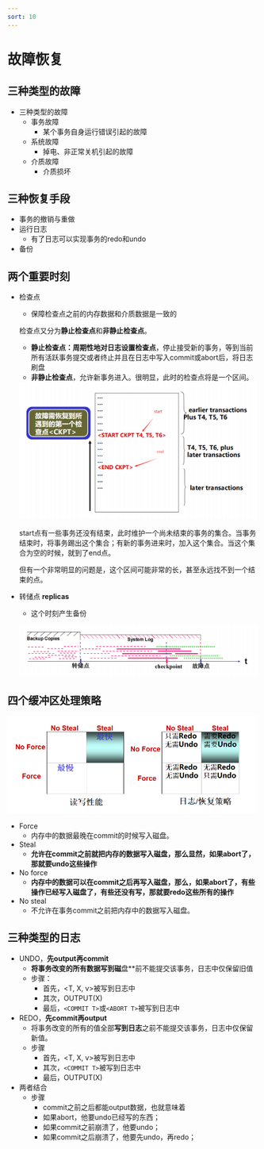```yaml
---
sort: 10
---
```

# 故障恢复

## 三种类型的故障

- 三种类型的故障
	- 事务故障
		- 某个事务自身运行错误引起的故障
	- 系统故障
		- 掉电、非正常关机引起的故障
	- 介质故障
		- 介质损坏

## 三种恢复手段

- 事务的撤销与重做
- 运行日志
	- 有了日志可以实现事务的redo和undo
- 备份

## 两个重要时刻

- 检查点

	- 保障检查点之前的内存数据和介质数据是一致的

	检查点又分为**静止检查点**和**非静止检查点**。

	- **静止检查点：周期性地对日志设置检查点**，停止接受新的事务，等到当前所有活跃事务提交或者终止并且在日志中写入commit或abort后，将日志刷盘
	- **非静止检查点**，允许新事务进入。很明显，此时的检查点将是一个区间。

	<img src="%E6%95%85%E9%9A%9C%E6%81%A2%E5%A4%8D.assets/image-20210501154446175.png" alt="image-20210501154446175" style="zoom: 67%;" />

	start点有一些事务还没有结束，此时维护一个尚未结束的事务的集合。当事务结束时，将事务踢出这个集合；有新的事务进来时，加入这个集合。当这个集合为空的时候，就到了end点。

	但有一个非常明显的问题是，这个区间可能非常的长，甚至永远找不到一个结束的点。

- 转储点 **replicas**

	- 这个时刻产生备份

	![image-20210501155134778](%E6%95%85%E9%9A%9C%E6%81%A2%E5%A4%8D.assets/image-20210501155134778.png)

## 四个缓冲区处理策略

![image-20210501153837882](%E6%95%85%E9%9A%9C%E6%81%A2%E5%A4%8D.assets/image-20210501153837882.png)

- Force
	- 内存中的数据最晚在commit的时候写入磁盘。
- Steal
	- **允许在commit之前就把内存的数据写入磁盘，那么显然，如果abort了，那就要undo这些操作**
- No force
	- **内存中的数据可以在commit之后再写入磁盘，那么，如果abort了，有些操作已经写入磁盘了，有些还没有写，那就要redo这些所有的操作**
- No steal
	- 不允许在事务commit之前把内存中的数据写入磁盘。

## 三种类型的日志

- UNDO，**先output再commit**
	- **将事务改变的所有数据写到磁**盘**前不能提交该事务，日志中仅保留旧值
	- 步骤：
		- 首先，<T, X, v>被写到日志中
		- 其次，OUTPUT(X)
		- 最后，`<COMMIT T>`或`<ABORT T>`被写到日志中
- REDO，**先commit再output**
	- 将事务改变的所有的值全部**写到日志**之前不能提交该事务，日志中仅保留新值。
	- 步骤
		- 首先，<T, X, v>被写到日志中
		- 其次，`<COMMIT T>`被写到日志中
		- 最后，OUTPUT(X)
- 两者结合
	- 步骤
		- commit之前之后都能output数据，也就意味着
		- 如果abort，他要undo已经写的东西；
		- 如果commit之前崩溃了，他要undo；
		- 如果commit之后崩溃了，他要先undo，再redo；

